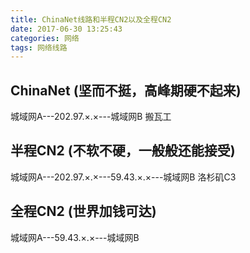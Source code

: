 ```yaml
---
title: ChinaNet线路和半程CN2以及全程CN2
date: 2017-06-30 13:25:43
categories: 网络
tags: 网络线路
---
```

## ChinaNet (坚而不挺，高峰期硬不起来)
城域网A---202.97.×.×---城域网B
搬瓦工
## 半程CN2 (不软不硬，一般般还能接受)
城域网A---202.97.×.×---59.43.×.×---城域网B
洛杉矶C3
## 全程CN2 (世界加钱可达)
城域网A---59.43.×.×---城域网B
